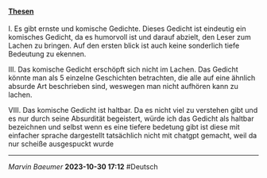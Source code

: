#### [Thesen](Deutsch/1%20Die%2010%20Thesen)
I. Es gibt ernste und komische Gedichte.
Dieses Gedicht ist eindeutig ein komisches Gedicht, da es humorvoll ist und darauf abzielt, den Leser zum Lachen zu bringen. Auf den ersten blick ist auch keine sonderlich tiefe Bedeutung zu ekennen.

III. Das komische Gedicht erschöpft sich nicht im Lachen.
Das Gedicht könnte man als 5 einzelne Geschichten betrachten, die alle auf eine ähnlich absurde Art beschrieben sind, weswegen man nicht aufhören kann zu lachen.

VIII. Das komische Gedicht ist haltbar.
Da es nicht viel zu verstehen gibt und es nur durch seine Absurdität begeistert, würde ich das Gedicht als haltbar bezeichnen und selbst wenn es eine tiefere bedetung gibt ist diese mit einfacher sprache dargestellt
tatsächlich nicht mit chatgpt gemacht, weil da nur scheiße ausgespuckt wurde

---
*Marvin Baeumer* **2023-10-30 17:12** #Deutsch